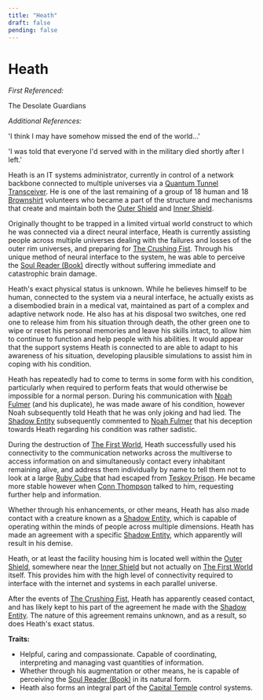 ```yaml
---
title: "Heath"
draft: false
pending: false
---
```


# Heath

*First Referenced:*

The Desolate Guardians

*Additional References:*

'I think I may have somehow missed the end of the world...'

'I was told that everyone I'd served with in the military died shortly after I left.'

Heath is an IT systems administrator, currently in control of a network backbone connected to multiple universes via a [Quantum Tunnel Transceiver](/devices/quantum-tunnel-transceiver). He is one of the last remaining of a group of 18 human and 18 [Brownshirt](/entities/brownshirt) volunteers who became a part of the structure and mechanisms that create and maintain both the [Outer Shield](/entities/outer-shield) and [Inner Shield](/entities/inner-shield).

Originally thought to be trapped in a limited virtual world construct to which he was connected via a direct neural interface, Heath is currently assisting people across multiple universes dealing with the failures and losses of the outer rim universes, and preparing for [The Crushing Fist](/entities/the-crushing-fist). Through his unique method of neural interface to the system, he was able to perceive the [Soul Reader (Book)](/devices/soul-reader-book) directly without suffering immediate and catastrophic brain damage.

Heath's exact physical status is unknown. While he believes himself to be human, connected to the system via a neural interface, he actually exists as a disembodied brain in a medical vat, maintained as part of a complex and adaptive network node. He also has at his disposal two switches, one red one to release him from his situation through death, the other green one to wipe or reset his personal memories and leave his skills intact, to allow him to continue to function and help people with his abilities. It would appear that the support systems Heath is connected to are able to adapt to his awareness of his situation, developing plausible simulations to assist him in coping with his condition.

Heath has repeatedly had to come to terms in some form with his condition, particularly when required to perform feats that would otherwise be impossible for a normal person. During his communication with [Noah Fulmer](/people/noah-fulmer) (and his duplicate), he was made aware of his condition, however Noah subsequently told Heath that he was only joking and had lied. The [Shadow Entity](/entities/shadow-entity) subsequently commented to [Noah Fulmer](/people/noah-fulmer) that his deception towards Heath regarding his condition was rather sadistic.

During the destruction of [The First World](/worlds/the-first-world), Heath successfully used his connectivity to the communication networks across the multiverse to access information on and simultaneously contact every inhabitant remaining alive, and address them individually by name to tell them not to look at a large [Ruby Cube](/devices/ruby-cube) that had escaped from [Teskoy Prison](/entities/teskoy-prison). He became more stable however when [Conn Thompson](/people/conn-thompson) talked to him, requesting further help and information.

Whether through his enhancements, or other means, Heath has also made contact with a creature known as a [Shadow Entity](/entities/shadow-entity), which is capable of operating within the minds of people across multiple dimensions. Heath has made an agreement with a specific [Shadow Entity](/entities/shadow-entity), which apparently will result in his demise.

Heath, or at least the facility housing him is located well within the [Outer Shield](/entities/outer-shield), somewhere near the [Inner Shield](/entities/inner-shield) but not actually on [The First World](/worlds/the-first-world) itself. This provides him with the high level of connectivity required to interface with the internet and systems in each parallel universe.

After the events of [The Crushing Fist](/entities/the-crushing-fist), Heath has apparently ceased contact, and has likely kept to his part of the agreement he made with the [Shadow Entity](/entities/shadow-entity). The nature of this agreement remains unknown, and as a result, so does Heath's exact status.

**Traits:**
- Helpful, caring and compassionate. Capable of coordinating, interpreting and managing vast quantities of information.
- Whether through his augmentation or other means, he is capable of perceiving the [Soul Reader (Book)](/devices/soul-reader-book) in its natural form.
- Heath also forms an integral part of the [Capital Temple](/entities/capital-temple) control systems.
